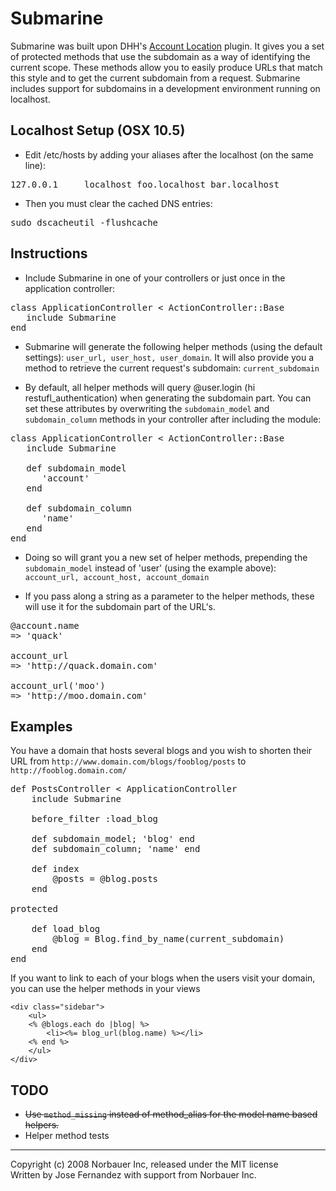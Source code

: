 # Submarine

Submarine was built upon DHH's [Account Location](http://dev.rubyonrails.org/svn/rails/plugins/account_location/) plugin.  It gives you a set of protected methods that use the subdomain as a way of identifying the current scope. These methods allow you to easily produce URLs that match this style and to get the current subdomain from a request. Submarine includes support for subdomains in a development environment running on localhost.  

## Localhost Setup (OSX 10.5)

* Edit /etc/hosts by adding your aliases after the localhost (on the same line):

<pre>
127.0.0.1     localhost foo.localhost bar.localhost
</pre>

* Then you must clear the cached DNS entries:

<pre>
sudo dscacheutil -flushcache
</pre>

## Instructions

* Include Submarine in one of your controllers or just once in the application controller:

<pre>
class ApplicationController < ActionController::Base
   include Submarine
end
</pre>

* Submarine will generate the following helper methods (using the default settings): `user_url, user_host, user_domain`.  It will also provide you a method to retrieve the current request's subdomain: `current_subdomain`

* By default, all helper methods will query @user.login (hi restufl_authentication) when generating the subdomain part.  You can set these attributes by overwriting the `subdomain_model` and `subdomain_column` methods in your controller after including the module:

<pre>
class ApplicationController < ActionController::Base
   include Submarine
   
   def subdomain_model
      'account'
   end
   
   def subdomain_column
      'name'
   end
end
</pre>

* Doing so will grant you a new set of helper methods, prepending the `subdomain_model` instead of 'user' (using the example above): `account_url, account_host, account_domain`

* If you pass along a string as a parameter to the helper methods, these will use it for the subdomain part of the URL's.

<pre>
@account.name
=> 'quack'

account_url
=> 'http://quack.domain.com'

account_url('moo')
=> 'http://moo.domain.com'
</pre>

## Examples

You have a domain that hosts several blogs and you wish to shorten their URL from `http://www.domain.com/blogs/fooblog/posts` to `http://fooblog.domain.com/`

<pre>
def PostsController < ApplicationController
	include Submarine
	
	before_filter :load_blog
	
	def subdomain_model; 'blog' end
	def subdomain_column; 'name' end
	
	def index
		@posts = @blog.posts
	end
	
protected

	def load_blog
		@blog = Blog.find_by_name(current_subdomain)
	end
end
</pre>

If you want to link to each of your blogs when the users visit your domain, you can use the helper methods in your views

    <div class="sidebar">
        <ul>
        <% @blogs.each do |blog| %>
			<li><%= blog_url(blog.name) %></li>
		<% end %>
        </ul>
    </div>

## TODO

* <strike>Use `method_missing` instead of method_alias for the model name based helpers.</strike>
* Helper method tests

---
Copyright (c) 2008 Norbauer Inc, released under the MIT license<br/>
Written by Jose Fernandez with support from Norbauer Inc.

